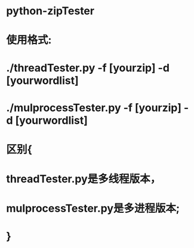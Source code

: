 # python-zipTester
# 使用格式:
# ./threadTester.py -f [yourzip] -d [yourwordlist]
# ./mulprocessTester.py -f [yourzip] -d [yourwordlist]
# 区别{
#   threadTester.py是多线程版本，
#   mulprocessTester.py是多进程版本;
# }
